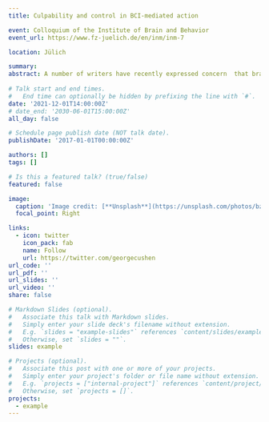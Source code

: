 ```yaml
---
title: Culpability and control in BCI-mediated action

event: Colloquium of the Institute of Brain and Behavior
event_url: https://www.fz-juelich.de/en/inm/inm-7

location: Jülich

summary: 
abstract: A number of writers have recently expressed concern  that brain-computer interfaces may fail to interpret the intentions of the user accurately. In those cases, the user cannot be said to have been in control of their actions, and are therefore not culpable for them. This is taken to imply that a person is only culpable for a BCI-mediated action if the BCI interpreted the neural activity appropriately. In this talk, I argue this rests on a confusion about BCIs work. There is no need for a BCI to interpret a person's intentions accurately because BCIs do not work by means of interpreting intentions. I also argue for a more positive conclusion according to which a BCI-mediated action should be evaluated according to standards with which we evaluate actions carried out by means of ordinary tools. Whenever an action is performed by means of a complex tool, the output of which depends on many degrees of freedom inherent in its design, moral assessment of the action is difficult, and uncertain. BCI-mediated action is like this. Moral uncertainty is due to the complexity of the tool, rather than the fact that it interfaces with the brain.    
    
# Talk start and end times.
#   End time can optionally be hidden by prefixing the line with `#`.
date: '2021-12-01T14:00:00Z'
# date_end: '2030-06-01T15:00:00Z'
all_day: false

# Schedule page publish date (NOT talk date).
publishDate: '2017-01-01T00:00:00Z'

authors: []
tags: []

# Is this a featured talk? (true/false)
featured: false

image:
  caption: 'Image credit: [**Unsplash**](https://unsplash.com/photos/bzdhc5b3Bxs)'
  focal_point: Right

links:
  - icon: twitter
    icon_pack: fab
    name: Follow
    url: https://twitter.com/georgecushen
url_code: ''
url_pdf: ''
url_slides: ''
url_video: ''
share: false

# Markdown Slides (optional).
#   Associate this talk with Markdown slides.
#   Simply enter your slide deck's filename without extension.
#   E.g. `slides = "example-slides"` references `content/slides/example-slides.md`.
#   Otherwise, set `slides = ""`.
slides: example

# Projects (optional).
#   Associate this post with one or more of your projects.
#   Simply enter your project's folder or file name without extension.
#   E.g. `projects = ["internal-project"]` references `content/project/deep-learning/index.md`.
#   Otherwise, set `projects = []`.
projects:
  - example
---
```





